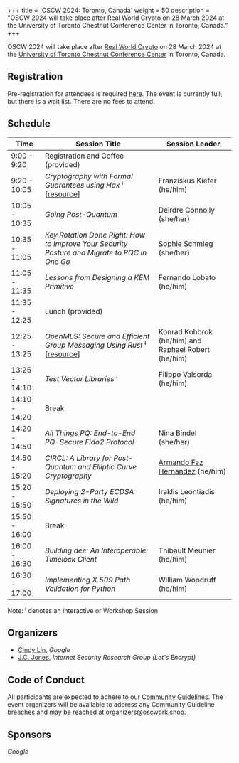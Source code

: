 +++
title = 'OSCW 2024: Toronto, Canada'
weight = 50
description = "OSCW 2024 will take place after Real World Crypto on 28 March 2024 at the University of Toronto Chestnut Conference Center in Toronto, Canada."
+++

OSCW 2024 will take place after [Real World Crypto](https://rwc.iacr.org/2024/) on 28 March 2024 at the [University of Toronto Chestnut Conference Center](https://chestnutconferencecentre.utoronto.ca/) in Toronto, Canada.

## Registration
Pre-registration for attendees is required [here](https://rsvp.withgoogle.com/events/oscw-2024). The event is currently full, but there is a wait list. There are no fees to attend.

## Schedule

| Time | Session Title | Session Leader |
| - | - | - |
| 9:00 - 9:20 | Registration and Coffee (provided) | |
| 9:20 - 10:05 | *Cryptography with Formal Guarantees using Hax* **ⁱ** [[resource](https://github.com/hacspec/hax/tree/franziskus/toronto-2024/examples#before-the-workshop)] | Franziskus Kiefer (he/him) |
| 10:05 - 10:35 | *Going Post-Quantum* | Deirdre Connolly (she/her) |
| 10:35 - 11:05 | *Key Rotation Done Right: How to Improve Your Security Posture and Migrate to PQC in One Go* | Sophie Schmieg (she/her) |
| 11:05 - 11:35 | *Lessons from Designing a KEM Primitive* | Fernando Lobato (he/him) |
| 11:35 - 12:25 | Lunch (provided) | |
| 12:25 - 13:25 | *OpenMLS: Secure and Efficient Group Messaging Using Rust* **ⁱ** [[resource](https://github.com/openmls/oscw24)] | Konrad Kohbrok (he/him) and Raphael Robert (he/him) |
| 13:25 - 14:10 | *Test Vector Libraries* **ⁱ** | Filippo Valsorda (he/him) |
| 14:10 - 14:20 | Break | |
| 14:20 - 14:50 | *All Things PQ: End-to-End PQ-Secure Fido2 Protocol* | Nina Bindel (she/her) |
| 14:50 - 15:20 | *CIRCL: A Library for Post-Quantum and Elliptic Curve Cryptography* | [Armando Faz Hernandez](https://research.cloudflare.com/about/people/armando-faz/) (he/him) |
| 15:20 - 15:50 | *Deploying 2-Party ECDSA Signatures in the Wild* | Iraklis Leontiadis (he/him) |
| 15:50 - 16:00 | Break | |
| 16:00 - 16:30 | *Building dee: An Interoperable Timelock Client* | Thibault Meunier (he/him) |
| 16:30 - 17:00 | *Implementing X.509 Path Validation for Python* | William Woodruff (he/him) |

Note: **ⁱ** denotes an Interactive or Workshop Session

## Organizers
- [Cindy Lin](https://cindylindeed.github.io/), <em>Google</em>
- [J.C. Jones](https://insufficient.coffee/), <em>Internet Security Research Group (Let's Encrypt)</em>

## Code of Conduct
All participants are expected to adhere to our [Community Guidelines](https://developers.google.com/community-guidelines). The event organizers will be available to address any Community Guideline breaches and may be reached at [organizers@oscwork.shop](mailto:organizers@oscwork.shop).

## Sponsors
<em>Google</em>
